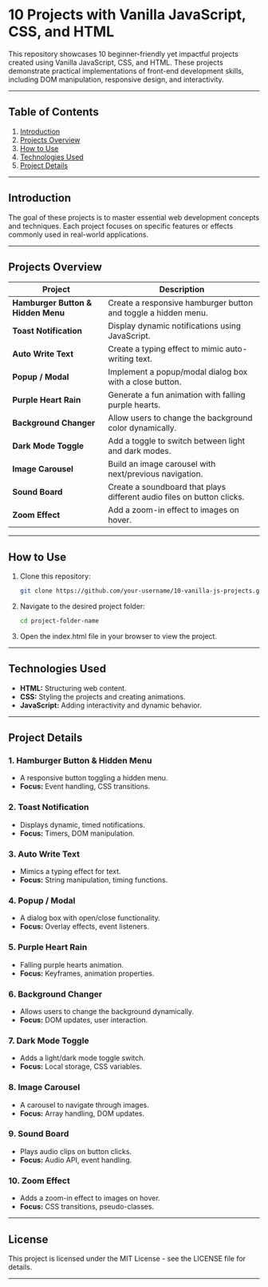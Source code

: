 # 10 Projects with Vanilla JavaScript, CSS, and HTML  

This repository showcases 10 beginner-friendly yet impactful projects created using Vanilla JavaScript, CSS, and HTML. These projects demonstrate practical implementations of front-end development skills, including DOM manipulation, responsive design, and interactivity.

---

## Table of Contents  
1. [Introduction](#introduction)  
2. [Projects Overview](#projects-overview)  
3. [How to Use](#how-to-use)  
4. [Technologies Used](#technologies-used)  
5. [Project Details](#project-details)  

---

## Introduction  
The goal of these projects is to master essential web development concepts and techniques. Each project focuses on specific features or effects commonly used in real-world applications.  

---

## Projects Overview  

| **Project**            | **Description**                                                                                                                                          |  
|-------------------------|----------------------------------------------------------------------------------------------------------------------------------------------------------|
| **Hamburger Button & Hidden Menu** | Create a responsive hamburger button and toggle a hidden menu.                                                                                   | 
| **Toast Notification**             | Display dynamic notifications using JavaScript.                                                                                                 | 
| **Auto Write Text**                | Create a typing effect to mimic auto-writing text.                                                                                              | 
| **Popup / Modal**                  | Implement a popup/modal dialog box with a close button.                                                                                         | 
| **Purple Heart Rain**              | Generate a fun animation with falling purple hearts.                                                                                            | 
| **Background Changer**             | Allow users to change the background color dynamically.                                                                                         | 
| **Dark Mode Toggle**               | Add a toggle to switch between light and dark modes.                                                                                            | 
| **Image Carousel**                 | Build an image carousel with next/previous navigation.                                                                                          | 
| **Sound Board**                    | Create a soundboard that plays different audio files on button clicks.                                                                          | 
| **Zoom Effect**                    | Add a zoom-in effect to images on hover.                                                                                                       | 

---

## How to Use  
1. Clone this repository:  
   ```bash
   git clone https://github.com/your-username/10-vanilla-js-projects.git
2. Navigate to the desired project folder:
   ```bash
   cd project-folder-name
3. Open the index.html file in your browser to view the project.

---

## Technologies Used  
- **HTML:** Structuring web content.  
- **CSS:** Styling the projects and creating animations.  
- **JavaScript:** Adding interactivity and dynamic behavior.  

---

## Project Details  

### 1. Hamburger Button & Hidden Menu  
- A responsive button toggling a hidden menu.  
- **Focus:** Event handling, CSS transitions.  

### 2. Toast Notification  
- Displays dynamic, timed notifications.  
- **Focus:** Timers, DOM manipulation.  

### 3. Auto Write Text  
- Mimics a typing effect for text.  
- **Focus:** String manipulation, timing functions.  

### 4. Popup / Modal  
- A dialog box with open/close functionality.  
- **Focus:** Overlay effects, event listeners.  

### 5. Purple Heart Rain  
- Falling purple hearts animation.  
- **Focus:** Keyframes, animation properties.  

### 6. Background Changer  
- Allows users to change the background dynamically.  
- **Focus:** DOM updates, user interaction.  

### 7. Dark Mode Toggle  
- Adds a light/dark mode toggle switch.  
- **Focus:** Local storage, CSS variables.  

### 8. Image Carousel  
- A carousel to navigate through images.  
- **Focus:** Array handling, DOM updates.  

### 9. Sound Board  
- Plays audio clips on button clicks.  
- **Focus:** Audio API, event handling.  

### 10. Zoom Effect  
- Adds a zoom-in effect to images on hover.  
- **Focus:** CSS transitions, pseudo-classes.  

---

## License  
This project is licensed under the MIT License - see the LICENSE file for details.  

---

